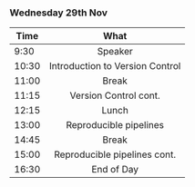 ### Wednesday 29th Nov

| Time  |              What               |
| ----- | :-----------------------------: |
| 9:30  |             Speaker             |
| 10:30 | Introduction to Version Control |
| 11:00 |              Break              |
| 11:15 |      Version Control cont.      |
| 12:15 |              Lunch              |
| 13:00 |     Reproducible pipelines      |
| 14:45 |              Break              |
| 15:00 |  Reproducible pipelines cont.   |
| 16:30 |           End of Day            |
